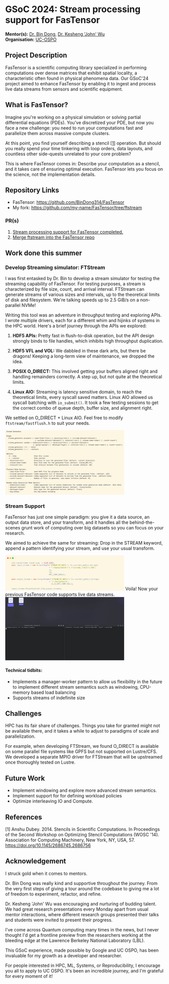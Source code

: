 # GSoC 2024: Stream processing support for FasTensor

**Mentor(s):** [Dr. Bin Dong](https://crd.lbl.gov/divisions/scidata/sdm/staff/dongbin/), [Dr. Kesheng 'John' Wu](https://www.linkedin.com/in/johnwu)  
**Organisation:** [UC-OSPO](https://ucsc-ospo.github.io/)

## Project Description
FasTensor is a scientific computing library specialized in performing computations over dense matrices that exhibit spatial locality, a characteristic often found in physical phenomena data. Our GSoC'24 project aimed to enhance FasTensor by enabling it to ingest and process live data streams from sensors and scientific equipment.

## What is FasTensor?
Imagine you're working on a physical simulation or solving partial differential equations (PDEs). You've discretized your PDE, but now you face a new challenge: you need to run your computations fast and parallelize them across massive compute clusters.

At this point, you find yourself describing a stencil [[1]](https://dl.acm.org/doi/abs/10.1145/2686745.2686756) operation. But should you really spend your time tinkering with loop orders, data layouts, and countless other side-quests unrelated to your core problem?

This is where FasTensor comes in: Describe your computation as a stencil, and it takes care of ensuring optimal execution. FasTensor lets you focus on the science, not the implementation details.

## Repository Links
- FasTensor: https://github.com/BinDong314/FasTensor
- My fork: https://github.com/my-name/FasTensor/tree/ftstream

### PR(s)
1. [Stream processing support for FasTensor completed.](https://github.com/BinDong314/FasTensor/pull/1)
2. [Merge ftstream into the FasTensor repo](https://github.com/BinDong314/FasTensor/pull/2)


## Work done this summer

### Develop Streaming simulator: FTStream
I was first entasked by Dr. Bin to develop a stream simulator for testing the streaming capability of FasTensor. For testing purposes, a stream is characterized by file size, count, and arrival interval. FTStream can generate streams of various sizes and intervals, up to the theoretical limits of disk and filesystem. We're talking speeds up to 2.5 GiB/s on a non-parallel NVMe!

Writing this tool was an adventure in throughput testing and exploring APIs. I wrote multiple drivers, each for a different whim and hijinks of systems in the HPC world. Here's a brief journey through the APIs we explored:

1. **HDF5 APIs:** Pretty fast in flush-to-disk operation, but the API design strongly binds to file handles, which inhibits high throughput duplication.

2. **HDF5 VFL and VOL:** We dabbled in these dark arts, but there be dragons! Keeping a long-term view of maintenance, we dropped the idea.

3. **POSIX O_DIRECT:** This involved getting your buffers aligned right and handling remainders correctly. A step up, but not quite at the theoretical limits.

4. **Linux AIO:** Streaming is latency sensitive domain, to reach the theoretical limits, every syscall saved matters. Linux AIO allowed us syscall batching with `io_submit()`. It took a few testing sessions to get the correct combo of queue depth, buffer size, and alignment right.

We settled on O_DIRECT + Linux AIO. Feel free to modify `ftstream/fastflush.h` to suit your needs.

<img src="https://github.com/aditya-narayan5/GSoC24-Final_Report/blob/f486087ae3e6ef1f1077c885e9352c9440848724/images/ftstream.png" width=75% height=75%>

### Stream Support
FasTensor has just one simple paradigm: you give it a data source, an output data store, and your transform, and it handles all the behind-the-scenes grunt work of computing over big datasets so you can focus on your research.

We aimed to achieve the same for streaming: Drop in the STREAM keyword, append a pattern identifying your stream, and use your usual transform. 

<img src="https://github.com/aditya-narayan5/GSoC24-Final_Report/blob/f486087ae3e6ef1f1077c885e9352c9440848724/images/example_code.png" width=75% height=100%>
Voila! Now your previous FasTensor code supports live data streams.

<img src="https://github.com/aditya-narayan5/GSoC24-Final_Report/blob/da34fab7a857b0223332d84a0aa1c8cdf0811761/images/fastensor_streaming_demo.gif" width=75% height=75%>

#### Technical tidbits:
- Implements a manager-worker pattern to allow us flexibility in the future to implement different stream semantics such as windowing, CPU-memory based load balancing
- Supports streams of indefinite size

## Challenges
HPC has its fair share of challenges. Things you take for granted might not be available there, and it takes a while to adjust to paradigms of scale and parallelization.

For example, when developing FTStream, we found O_DIRECT is available on some parallel file systems like GPFS but not supported on Lustre/CFS. We developed a separate MPIO driver for FTStream that will be upstreamed once thoroughly tested on Lustre.

## Future Work
- Implement windowing and explore more advanced stream semantics.
- Implement support for for defining workload policies
- Optimize interleaving IO and Compute.

## References
[1] Anshu Dubey. 2014. Stencils in Scientific Computations. In Proceedings of the Second Workshop on Optimizing Stencil Computations (WOSC '14). Association for Computing Machinery, New York, NY, USA, 57. 
https://doi.org/10.1145/2686745.2686756

## Acknowledgement
I struck gold when it comes to mentors.

Dr. Bin Dong was really kind and supportive throughout the journey. From the very first steps of giving a tour around the codebase to giving me a lot of freedom to experiment, refactor, and refine.

Dr. Kesheng 'John' Wu was encouraging and nurturing of budding talent. We had great research presentations every Monday apart from usual mentor interactions, where different research groups presented their talks and students were invited to present their progress.

I've come across Quantum computing many times in the news, but I never thought I'd get a frontline preview from the researchers working at the bleeding edge at the Lawrence Berkeley National Laboratory (LBL). 

This GSoC experience, made possible by Google and UC OSPO, has been invaluable for my growth as a developer and researcher.

For people interested in HPC, ML, Systems, or Reproducibility, I encourage you all to apply to UC OSPO. It's been an incredible journey, and I'm grateful for every moment of it!
